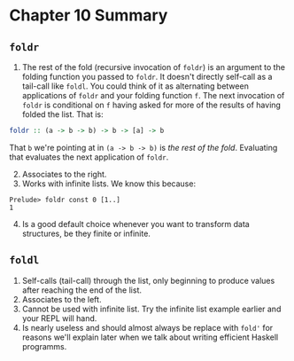# Chapter 10 Summary

## `foldr`
1. The rest of the fold (recursive invocation of `foldr`) is an argument to the folding function you passed to `foldr`. It doesn't directly self-call as a tail-call like `foldl`. You could think of it as alternating between applications of `foldr` and your folding function `f`. The next invocation of `foldr` is conditional on `f` having asked for more of the results of having folded the list. That is:

```hs
foldr :: (a -> b -> b) -> b -> [a] -> b
```
That `b` we're pointing at in `(a -> b -> b)` is _the rest of the fold_. Evaluating that evaluates the next application of `foldr`.

2. Associates to the right.
3. Works with infinite lists. We know this because:

```REPL
Prelude> foldr const 0 [1..]
1
```
4. Is a good default choice whenever you want to transform data structures, be they finite or infinite.

## `foldl`
1. Self-calls (tail-call) through the list, only beginning to produce values after reaching the end of the list.
2. Associates to the left.
3. Cannot be used with infinite list. Try the infinite list example earlier and your REPL will hand.
4. Is nearly useless and should almost always be replace with `fold'` for reasons we'll explain later when we talk about writing efficient Haskell programms.